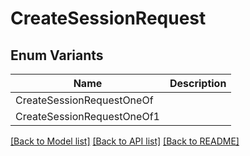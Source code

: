 # CreateSessionRequest

## Enum Variants

| Name | Description |
|---- | -----|
| CreateSessionRequestOneOf |  |
| CreateSessionRequestOneOf1 |  |

[[Back to Model list]](../README.md#documentation-for-models) [[Back to API list]](../README.md#documentation-for-api-endpoints) [[Back to README]](../README.md)


